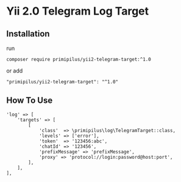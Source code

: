 # Yii 2.0 Telegram Log Target #


## Installation ##

run

```
composer require primipilus/yii2-telegram-target:^1.0
```

or add 

```
"primipilus/yii2-telegram-target": "^1.0"
```

## How To Use ##

```
'log' => [
    'targets' => [
        [
            'class'  => \primipilus\log\TelegramTarget::class,
            'levels' => ['error'],
            'token'  => '123456:abc', 
            'chatId' => '123456', 
            'prefixMessage' => 'prefixMessage', 
            'proxy' => 'protocol://login:password@host:port', 
        ],
    ],
],
```